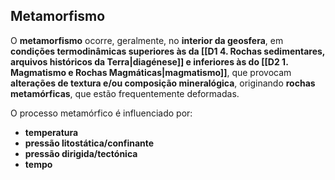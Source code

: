 ## Metamorfismo
O **metamorfismo** ocorre, geralmente, no **interior da geosfera**, em **condições termodinâmicas superiores às da [[D1 4. Rochas sedimentares, arquivos históricos da Terra|diagénese]] e inferiores às do [[D2 1. Magmatismo e Rochas Magmáticas|magmatismo]]**, que provocam **alterações de textura e/ou composição  mineralógica**, originando **rochas metamórficas**, que estão frequentemente deformadas.

O processo metamórfico é influenciado por:
- **temperatura**
- **pressão litostática/confinante**
- **pressão dirigida/tectónica**
- **tempo**



